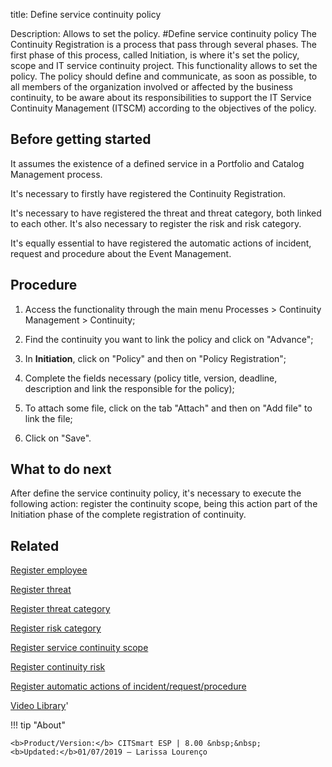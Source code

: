 title: Define service continuity policy

Description: Allows to set the policy. 
#Define service continuity policy
The Continuity Registration is a process that pass through several phases. The first phase of this process, called Initiation, is where it's set the policy, scope and IT service continuity project. This functionality allows to set the policy.
The policy should define and communicate, as soon as possible, to all members of the organization involved or affected by the business continuity, to be aware about its responsibilities to support the IT Service Continuity Management (ITSCM) according to the objectives of the policy.

Before getting started
--------------------------

It assumes the existence of a defined service in a Portfolio and Catalog
Management process.

It's necessary to firstly have registered the Continuity Registration.

It's necessary to have registered the threat and threat category, both linked to
each other. It's also necessary to register the risk and risk category.

It's equally essential to have registered the automatic actions of incident,
request and procedure about the Event Management.

Procedure
-------------

1.  Access the functionality through the main menu Processes \> Continuity
    Management \> Continuity;

2.  Find the continuity you want to link the policy and click on "Advance";

3.  In **Initiation**, click on "Policy" and then on "Policy Registration";

4.  Complete the fields necessary (policy title, version, deadline, description
    and link the responsible for the policy);

5.  To attach some file, click on the tab "Attach" and then on "Add file" to
    link the file;

6.  Click on "Save".

What to do next
-------------------

After define the service continuity policy, it's necessary to execute the
following action: register the continuity scope, being this action part of the
Initiation phase of the complete registration of continuity.

Related
-----------

[Register employee](https://docs-dev.citsmart.com/en/site/citsmart-esp-8/2-initial-settings/access-settings/user/register-employee.html)

[Register threat](https://docs-dev.citsmart.com/en/site/citsmart-esp-8/5-processes/continuity/use/register-threat.html)

[Register threat category](https://docs-dev.citsmart.com/en/site/citsmart-esp-8/5-processes/continuity/use/threat-category.html)

[Register risk category](https://docs-dev.citsmart.com/en/site/citsmart-esp-8/5-processes/continuity/use/risk-category.html)

[Register service continuity scope](https://docs-dev.citsmart.com/en/site/citsmart-esp-8/5-processes/continuity/use/service-continuity-scope.html)

[Register continuity risk](https://docs-dev.citsmart.com/en/site/citsmart-esp-8/5-processes/continuity/use/register-continuity-risk.html)

[Register automatic actions of incident/request/procedure](https://docs-dev.citsmart.com/en/site/citsmart-esp-8/3-additional-features/automation-of-operation/configuration/register-automatic-actions-incident-request-procedure.html)


<i class='fa fa-youtube-play  fa-2x' style='color:#97ce17;vertical-align: middle;'> </i> [Video Library](https://www.youtube.com/playlist?list=PLB5qK2uzf2RPwpIsGu97d5LVHeTNzpTMC)'

!!! tip "About"

    <b>Product/Version:</b> CITSmart ESP | 8.00 &nbsp;&nbsp;
    <b>Updated:</b>01/07/2019 – Larissa Lourenço


